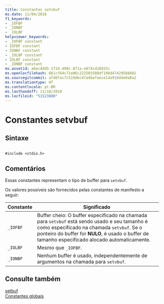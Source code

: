 ```yaml
---
title: Constantes setvbuf
ms.date: 11/04/2016
f1_keywords:
- _IOFBF
- _IONBF
- _IOLBF
helpviewer_keywords:
- _IOFBF constant
- IOFBF constant
- IONBF constant
- _IOLBF constant
- IOLBF constant
- _IONBF constant
ms.assetid: a6ec4dd5-1f24-498c-871a-e874cd28d33c
ms.openlocfilehash: 661cf64c71e06c222503388df198d47429566602
ms.sourcegitcommit: afd6fac7c519dbc47a4befaece14a919d4e0a8a2
ms.translationtype: HT
ms.contentlocale: pt-BR
ms.lasthandoff: 11/10/2018
ms.locfileid: "51523800"
---
```

# <a name="setvbuf-constants"></a>Constantes setvbuf

## <a name="syntax"></a>Sintaxe

```

#include <stdio.h>
```

## <a name="remarks"></a>Comentários

Essas constantes representam o tipo de buffer para `setvbuf`.

Os valores possíveis são fornecidos pelas constantes de manifesto a seguir:

|Constante|Significado|
|--------------|-------------|
|`_IOFBF`|Buffer cheio: O buffer especificado na chamada para `setvbuf` está sendo usado e seu tamanho é como especificado na chamada `setvbuf`. Se o ponteiro do buffer for **NULO**, é usado o buffer de tamanho especificado alocado automaticamente.|
|`_IOLBF`|Mesmo que `_IOFBF`.|
|`_IONBF`|Nenhum buffer é usado, independentemente de argumentos na chamada para `setvbuf`.|

## <a name="see-also"></a>Consulte também

[setbuf](../c-runtime-library/reference/setbuf.md)<br/>
[Constantes globais](../c-runtime-library/global-constants.md)